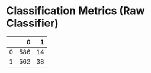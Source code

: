 # Classification Metrics (Raw Classifier)

|    |   0 |   1 |
|---:|----:|----:|
|  0 | 586 |  14 |
|  1 | 562 |  38 |

